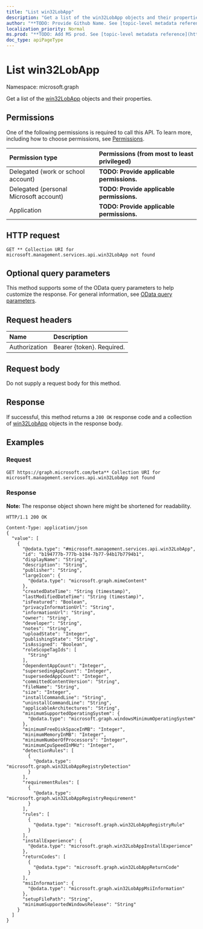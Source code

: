 ```yaml
---
title: "List win32LobApp"
description: "Get a list of the win32LobApp objects and their properties."
author: "**TODO: Provide Github Name. See [topic-level metadata reference](https://msgo.azurewebsites.net/add/document/guidelines/metadata.html#topic-level-metadata)**"
localization_priority: Normal
ms.prod: "**TODO: Add MS prod. See [topic-level metadata reference](https://msgo.azurewebsites.net/add/document/guidelines/metadata.html#topic-level-metadata)**"
doc_type: apiPageType
---
```


# List win32LobApp
Namespace: microsoft.graph

Get a list of the [win32LobApp](../resources/win32lobapp.md) objects and their properties.

## Permissions
One of the following permissions is required to call this API. To learn more, including how to choose permissions, see [Permissions](/graph/permissions-reference).

|Permission type|Permissions (from most to least privileged)|
|:---|:---|
|Delegated (work or school account)|**TODO: Provide applicable permissions.**|
|Delegated (personal Microsoft account)|**TODO: Provide applicable permissions.**|
|Application|**TODO: Provide applicable permissions.**|

## HTTP request

<!-- {
  "blockType": "ignored"
}
-->
``` http
GET ** Collection URI for microsoft.management.services.api.win32LobApp not found
```

## Optional query parameters
This method supports some of the OData query parameters to help customize the response. For general information, see [OData query parameters](/graph/query-parameters).

## Request headers
|Name|Description|
|:---|:---|
|Authorization|Bearer {token}. Required.|

## Request body
Do not supply a request body for this method.

## Response

If successful, this method returns a `200 OK` response code and a collection of [win32LobApp](../resources/win32lobapp.md) objects in the response body.

## Examples

### Request
<!-- {
  "blockType": "request",
  "name": "get_win32lobapp"
}
-->
``` http
GET https://graph.microsoft.com/beta** Collection URI for microsoft.management.services.api.win32LobApp not found
```


### Response
**Note:** The response object shown here might be shortened for readability.
<!-- {
  "blockType": "response",
  "truncated": true,
  "@odata.type": "Collection(microsoft.management.services.api.win32LobApp)"
}
-->
``` http
HTTP/1.1 200 OK

Content-Type: application/json
{
  "value": [
    {
      "@odata.type": "#microsoft.management.services.api.win32LobApp",
      "id": "b194777b-777b-b194-7b77-94b17b7794b1",
      "displayName": "String",
      "description": "String",
      "publisher": "String",
      "largeIcon": {
        "@odata.type": "microsoft.graph.mimeContent"
      },
      "createdDateTime": "String (timestamp)",
      "lastModifiedDateTime": "String (timestamp)",
      "isFeatured": "Boolean",
      "privacyInformationUrl": "String",
      "informationUrl": "String",
      "owner": "String",
      "developer": "String",
      "notes": "String",
      "uploadState": "Integer",
      "publishingState": "String",
      "isAssigned": "Boolean",
      "roleScopeTagIds": [
        "String"
      ],
      "dependentAppCount": "Integer",
      "supersedingAppCount": "Integer",
      "supersededAppCount": "Integer",
      "committedContentVersion": "String",
      "fileName": "String",
      "size": "Integer",
      "installCommandLine": "String",
      "uninstallCommandLine": "String",
      "applicableArchitectures": "String",
      "minimumSupportedOperatingSystem": {
        "@odata.type": "microsoft.graph.windowsMinimumOperatingSystem"
      },
      "minimumFreeDiskSpaceInMB": "Integer",
      "minimumMemoryInMB": "Integer",
      "minimumNumberOfProcessors": "Integer",
      "minimumCpuSpeedInMHz": "Integer",
      "detectionRules": [
        {
          "@odata.type": "microsoft.graph.win32LobAppRegistryDetection"
        }
      ],
      "requirementRules": [
        {
          "@odata.type": "microsoft.graph.win32LobAppRegistryRequirement"
        }
      ],
      "rules": [
        {
          "@odata.type": "microsoft.graph.win32LobAppRegistryRule"
        }
      ],
      "installExperience": {
        "@odata.type": "microsoft.graph.win32LobAppInstallExperience"
      },
      "returnCodes": [
        {
          "@odata.type": "microsoft.graph.win32LobAppReturnCode"
        }
      ],
      "msiInformation": {
        "@odata.type": "microsoft.graph.win32LobAppMsiInformation"
      },
      "setupFilePath": "String",
      "minimumSupportedWindowsRelease": "String"
    }
  ]
}
```


